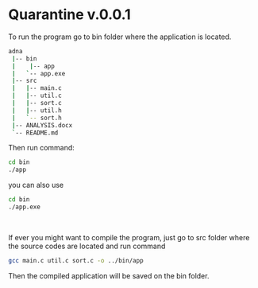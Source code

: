 <h1>Quarantine v.0.0.1</h1>

To run the program go to bin folder where the application is located.
```bash
adna
 |-- bin
 |	  |-- app
 |   `-- app.exe
 |-- src
 |   |-- main.c 
 |   |-- util.c 
 |   |-- sort.c 
 |   |-- util.h 
 |   `-- sort.h 
 |-- ANALYSIS.docx
 `-- README.md
```
Then run command:

```bash
cd bin
./app 
```
you can also use 
```bash
cd bin 
./app.exe
```
<br>

If ever you might want to compile the program, just go to src folder where the source codes are located and run command
```bash
gcc main.c util.c sort.c -o ../bin/app
```
Then the compiled application will be saved on the bin folder.
